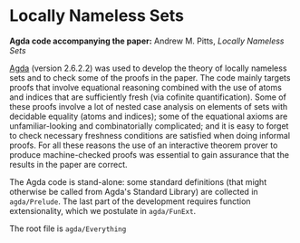 # Locally Nameless Sets

**Agda code accompanying the paper:** Andrew M. Pitts, _Locally Nameless Sets_

[Agda](https://agda.readthedocs.io/en/latest/) (version 2.6.2.2) was used to develop the theory of locally nameless sets and to check some of the proofs in the paper. The code mainly targets proofs that involve equational reasoning combined with the use of atoms and indices that are sufficiently fresh (via cofinite quantification). Some of these proofs involve a lot of nested case analysis on elements of sets with decidable equality (atoms and indices); some of the equational axioms are unfamiliar-looking and combinatorially complicated; and it is easy to forget to check necessary freshness conditions are satisfied when doing informal proofs. For all these reasons the use of an interactive theorem prover to produce machine-checked proofs was essential to gain assurance that the results in the paper are correct.

The Agda code is stand-alone: some standard definitions (that might otherwise be called from Agda's Standard Library) are collected in `agda/Prelude`. The last part of the development requires function extensionality, which we postulate in `agda/FunExt`.

The root file is `agda/Everything`
